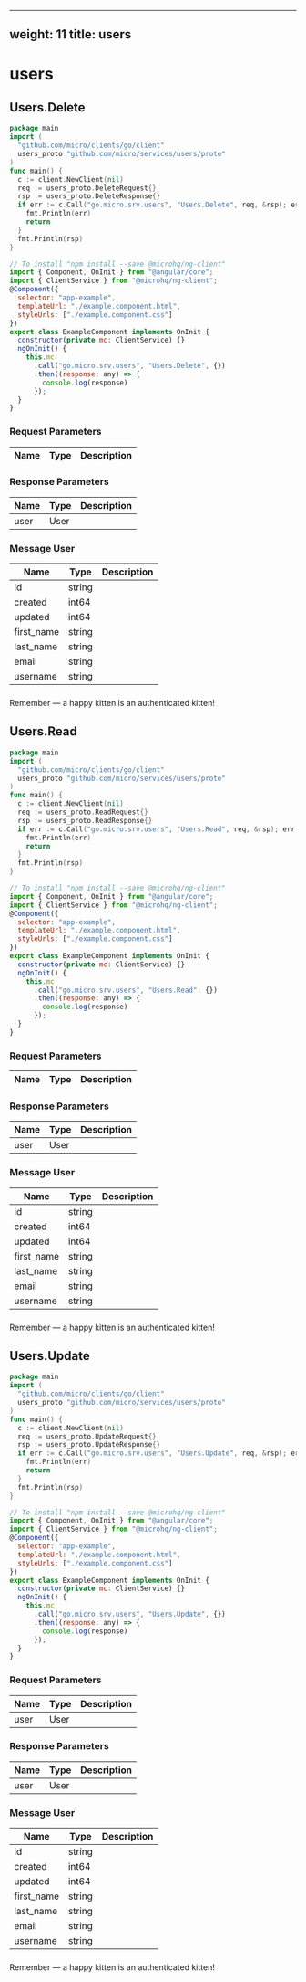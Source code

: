 
---
weight: 11
title: users
---
# users

## Users.Delete
```go
package main
import (
  "github.com/micro/clients/go/client"
  users_proto "github.com/micro/services/users/proto"
)
func main() {
  c := client.NewClient(nil)
  req := users_proto.DeleteRequest{}
  rsp := users_proto.DeleteResponse{}
  if err := c.Call("go.micro.srv.users", "Users.Delete", req, &rsp); err != nil {
    fmt.Println(err)
    return
  }
  fmt.Println(rsp)
}
```
```javascript
// To install "npm install --save @microhq/ng-client"
import { Component, OnInit } from "@angular/core";
import { ClientService } from "@microhq/ng-client";
@Component({
  selector: "app-example",
  templateUrl: "./example.component.html",
  styleUrls: ["./example.component.css"]
})
export class ExampleComponent implements OnInit {
  constructor(private mc: ClientService) {}
  ngOnInit() {
    this.mc
      .call("go.micro.srv.users", "Users.Delete", {})
      .then((response: any) => {
        console.log(response)
      });
  }
}
```

### Request Parameters
Name |  Type | Description
--------- | --------- | ---------

### Response Parameters
Name |  Type | Description
--------- | --------- | ---------
user | User | 


### Message User
Name |  Type | Description
--------- | --------- | ---------
id | string | 
created | int64 | 
updated | int64 | 
first_name | string | 
last_name | string | 
email | string | 
username | string | 


### 
<aside class="success">
Remember — a happy kitten is an authenticated kitten!
</aside>

## Users.Read
```go
package main
import (
  "github.com/micro/clients/go/client"
  users_proto "github.com/micro/services/users/proto"
)
func main() {
  c := client.NewClient(nil)
  req := users_proto.ReadRequest{}
  rsp := users_proto.ReadResponse{}
  if err := c.Call("go.micro.srv.users", "Users.Read", req, &rsp); err != nil {
    fmt.Println(err)
    return
  }
  fmt.Println(rsp)
}
```
```javascript
// To install "npm install --save @microhq/ng-client"
import { Component, OnInit } from "@angular/core";
import { ClientService } from "@microhq/ng-client";
@Component({
  selector: "app-example",
  templateUrl: "./example.component.html",
  styleUrls: ["./example.component.css"]
})
export class ExampleComponent implements OnInit {
  constructor(private mc: ClientService) {}
  ngOnInit() {
    this.mc
      .call("go.micro.srv.users", "Users.Read", {})
      .then((response: any) => {
        console.log(response)
      });
  }
}
```

### Request Parameters
Name |  Type | Description
--------- | --------- | ---------

### Response Parameters
Name |  Type | Description
--------- | --------- | ---------
user | User | 


### Message User
Name |  Type | Description
--------- | --------- | ---------
id | string | 
created | int64 | 
updated | int64 | 
first_name | string | 
last_name | string | 
email | string | 
username | string | 


### 
<aside class="success">
Remember — a happy kitten is an authenticated kitten!
</aside>

## Users.Update
```go
package main
import (
  "github.com/micro/clients/go/client"
  users_proto "github.com/micro/services/users/proto"
)
func main() {
  c := client.NewClient(nil)
  req := users_proto.UpdateRequest{}
  rsp := users_proto.UpdateResponse{}
  if err := c.Call("go.micro.srv.users", "Users.Update", req, &rsp); err != nil {
    fmt.Println(err)
    return
  }
  fmt.Println(rsp)
}
```
```javascript
// To install "npm install --save @microhq/ng-client"
import { Component, OnInit } from "@angular/core";
import { ClientService } from "@microhq/ng-client";
@Component({
  selector: "app-example",
  templateUrl: "./example.component.html",
  styleUrls: ["./example.component.css"]
})
export class ExampleComponent implements OnInit {
  constructor(private mc: ClientService) {}
  ngOnInit() {
    this.mc
      .call("go.micro.srv.users", "Users.Update", {})
      .then((response: any) => {
        console.log(response)
      });
  }
}
```

### Request Parameters
Name |  Type | Description
--------- | --------- | ---------
user | User | 

### Response Parameters
Name |  Type | Description
--------- | --------- | ---------
user | User | 


### Message User
Name |  Type | Description
--------- | --------- | ---------
id | string | 
created | int64 | 
updated | int64 | 
first_name | string | 
last_name | string | 
email | string | 
username | string | 


### 
<aside class="success">
Remember — a happy kitten is an authenticated kitten!
</aside>

